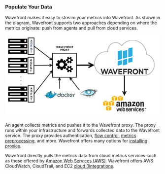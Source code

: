 ### Populate Your Data

Wavefront makes it easy to stream your metrics into Wavefront. As shown in the diagram, Wavefront supports two approaches depending on where the metrics originate: push from agents and pull from cloud services.

![Wavefront architecture](images/wavefront_architecture.png)

An agent collects metrics and pushes it to the Wavefront proxy. The proxy runs within your infrastructure and forwards collected data to the Wavefront service. The proxy provides authentication, [flow control](https://community.wavefront.com/docs/DOC-1034), [metrics preprocessing](https://community.wavefront.com/docs/DOC-1207), and more. Wavefront offers many options for 
[installing proxies](https://community.wavefront.com/docs/DOC-1271).

Wavefront directly pulls the metrics data from cloud metrics services such as those offered by [Amazon Web Services (AWS)](https://aws.amazon.com). Wavefront offers AWS CloudWatch, CloudTrail, and EC2 [cloud ßintegrations](https://community.wavefront.com/docs/DOC-1032).


